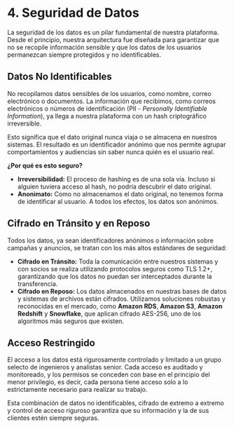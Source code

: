 # 4. Seguridad de Datos

La seguridad de los datos es un pilar fundamental de nuestra plataforma. Desde el principio, nuestra arquitectura fue diseñada para garantizar que no se recopile información sensible y que los datos de los usuarios permanezcan siempre protegidos y no identificables.

## Datos No Identificables

No recopilamos datos sensibles de los usuarios, como nombre, correo electrónico o documentos. La información que recibimos, como correos electrónicos o números de identificación (PII - *Personally Identifiable Information*), ya llega a nuestra plataforma con un hash criptográfico irreversible.

Esto significa que el dato original nunca viaja o se almacena en nuestros sistemas. El resultado es un identificador anónimo que nos permite agrupar comportamientos y audiencias sin saber nunca quién es el usuario real.

**¿Por qué es esto seguro?**

*   **Irreversibilidad:** El proceso de hashing es de una sola vía. Incluso si alguien tuviera acceso al hash, no podría descubrir el dato original.
*   **Anonimato:** Como no almacenamos el dato original, no tenemos forma de identificar al usuario. A todos los efectos, los datos son anónimos.

## Cifrado en Tránsito y en Reposo

Todos los datos, ya sean identificadores anónimos o información sobre campañas y anuncios, se tratan con los más altos estándares de seguridad:

*   **Cifrado en Tránsito:** Toda la comunicación entre nuestros sistemas y con socios se realiza utilizando protocolos seguros como TLS 1.2+, garantizando que los datos no puedan ser interceptados durante la transferencia.
*   **Cifrado en Reposo:** Los datos almacenados en nuestras bases de datos y sistemas de archivos están cifrados. Utilizamos soluciones robustas y reconocidas en el mercado, como **Amazon RDS**, **Amazon S3**, **Amazon Redshift** y **Snowflake**, que aplican cifrado AES-256, uno de los algoritmos más seguros que existen.

## Acceso Restringido

El acceso a los datos está rigurosamente controlado y limitado a un grupo selecto de ingenieros y analistas senior. Cada acceso es auditado y monitoreado, y los permisos se conceden con base en el principio del menor privilegio, es decir, cada persona tiene acceso solo a lo estrictamente necesario para realizar su trabajo.

Esta combinación de datos no identificables, cifrado de extremo a extremo y control de acceso riguroso garantiza que su información y la de sus clientes estén siempre seguras.
